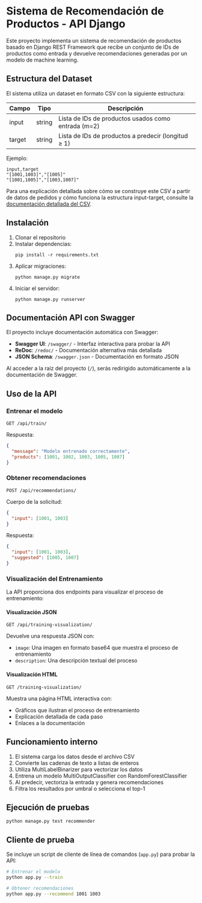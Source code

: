 # Sistema de Recomendación de Productos - API Django

Este proyecto implementa un sistema de recomendación de productos basado en Django REST Framework que recibe un conjunto de IDs de productos como entrada y devuelve recomendaciones generadas por un modelo de machine learning.

## Estructura del Dataset

El sistema utiliza un dataset en formato CSV con la siguiente estructura:

| Campo | Tipo   | Descripción                                          |
|-------|--------|------------------------------------------------------|
| input | string | Lista de IDs de productos usados como entrada (m=2)  |
| target| string | Lista de IDs de productos a predecir (longitud ≥ 1)  |

Ejemplo:
```csv
input,target
"[1001,1003]","[1005]"
"[1001,1005]","[1003,1007]"
```

Para una explicación detallada sobre cómo se construye este CSV a partir de datos de pedidos y cómo funciona la estructura input-target, consulte la [documentación detallada del CSV](csv_structure.md).

## Instalación

1. Clonar el repositorio
2. Instalar dependencias:
   ```
   pip install -r requirements.txt
   ```
3. Aplicar migraciones:
   ```
   python manage.py migrate
   ```
4. Iniciar el servidor:
   ```
   python manage.py runserver
   ```

## Documentación API con Swagger

El proyecto incluye documentación automática con Swagger:

- **Swagger UI**: `/swagger/` - Interfaz interactiva para probar la API
- **ReDoc**: `/redoc/` - Documentación alternativa más detallada
- **JSON Schema**: `/swagger.json` - Documentación en formato JSON

Al acceder a la raíz del proyecto (`/`), serás redirigido automáticamente a la documentación de Swagger.

## Uso de la API

### Entrenar el modelo

```
GET /api/train/
```

Respuesta:
```json
{
  "message": "Modelo entrenado correctamente",
  "products": [1001, 1002, 1003, 1005, 1007]
}
```

### Obtener recomendaciones

```
POST /api/recommendations/
```

Cuerpo de la solicitud:
```json
{
  "input": [1001, 1003]
}
```

Respuesta:
```json
{
  "input": [1001, 1003],
  "suggested": [1005, 1007]
}
```

### Visualización del Entrenamiento

La API proporciona dos endpoints para visualizar el proceso de entrenamiento:

#### Visualización JSON
```
GET /api/training-visualization/
```

Devuelve una respuesta JSON con:
- `image`: Una imagen en formato base64 que muestra el proceso de entrenamiento
- `description`: Una descripción textual del proceso

#### Visualización HTML
```
GET /training-visualization/
```

Muestra una página HTML interactiva con:
- Gráficos que ilustran el proceso de entrenamiento
- Explicación detallada de cada paso
- Enlaces a la documentación

## Funcionamiento interno

1. El sistema carga los datos desde el archivo CSV
2. Convierte las cadenas de texto a listas de enteros
3. Utiliza MultiLabelBinarizer para vectorizar los datos
4. Entrena un modelo MultiOutputClassifier con RandomForestClassifier
5. Al predecir, vectoriza la entrada y genera recomendaciones
6. Filtra los resultados por umbral o selecciona el top-1

## Ejecución de pruebas

```
python manage.py test recommender
```

## Cliente de prueba

Se incluye un script de cliente de línea de comandos (`app.py`) para probar la API:

```bash
# Entrenar el modelo
python app.py --train

# Obtener recomendaciones
python app.py --recommend 1001 1003
``` 